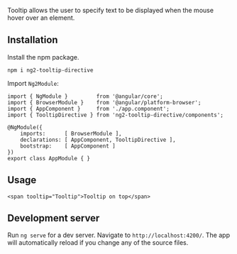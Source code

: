 Tooltip allows the user to specify text to be displayed when the mouse hover over an element.

## Installation

Install the npm package.

    npm i ng2-tooltip-directive
        
Import `Ng2Module`:

    import { NgModule }         from '@angular/core';
    import { BrowserModule }    from '@angular/platform-browser';
    import { AppComponent }     from './app.component';
    import { TooltipDirective } from 'ng2-tooltip-directive/components';
     
    @NgModule({
        imports:      [ BrowserModule ],
        declarations: [ AppComponent, TooltipDirective ],
        bootstrap:    [ AppComponent ]
    })
    export class AppModule { } 

## Usage
    
    <span tooltip="Tooltip">Tooltip on top</span>

## Development server
Run `ng serve` for a dev server. Navigate to `http://localhost:4200/`. The app will automatically reload if you change any of the source files.
